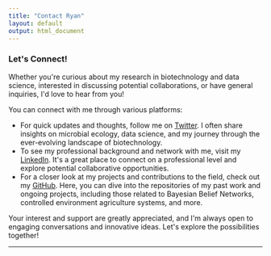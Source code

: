 ```yaml
---
title: "Contact Ryan"
layout: default
output: html_document
---
```


### Let's Connect!

Whether you're curious about my research in biotechnology and data science, interested in discussing potential collaborations, or have general inquiries, I'd love to hear from you! 

You can connect with me through various platforms:

- For quick updates and thoughts, follow me on [Twitter](https://twitter.com/MicrobialBart). I often share insights on microbial ecology, data science, and my journey through the ever-evolving landscape of biotechnology.
- To see my professional background and network with me, visit my [LinkedIn](https://www.linkedin.com/in/ryan-bartelme/). It's a great place to connect on a professional level and explore potential collaborative opportunities.
- For a closer look at my projects and contributions to the field, check out my [GitHub](https://github.com/rbartelme). Here, you can dive into the repositories of my past work and ongoing projects, including those related to Bayesian Belief Networks, controlled environment agriculture systems, and more.

Your interest and support are greatly appreciated, and I'm always open to engaging conversations and innovative ideas. Let's explore the possibilities together!

---
